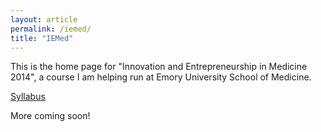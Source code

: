 ```yaml
---
layout: article
permalink: /iemed/
title: "IEMed"
---
```


This is the home page for "Innovation and Entrepreneurship in Medicine 2014", a course I am helping run at Emory University School of Medicine.

[Syllabus](https://docs.google.com/document/d/1ir09RVo8xeuBltDeATvJWjpzTf8EDUDHjj5QUPDtKrE/edit)

More coming soon!
